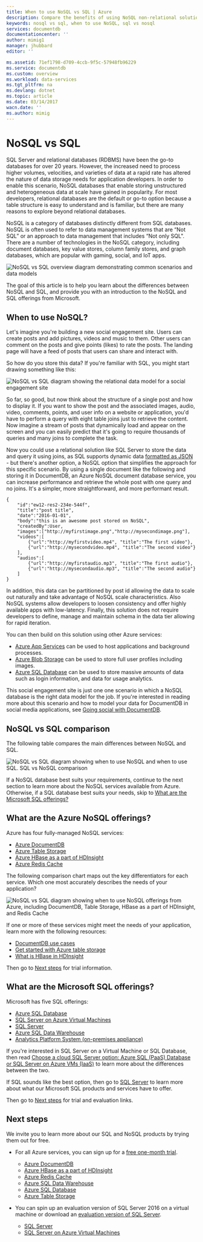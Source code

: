 ```yaml
---
title: When to use NoSQL vs SQL | Azure
description: Compare the benefits of using NoSQL non-relational solutions versus SQL solutions. Learn whether one of the Azure NoSQL services or SQL Server best fits your scenario.
keywords: nosql vs sql, when to use NoSQL, sql vs nosql
services: documentdb
documentationcenter: ''
author: mimig1
manager: jhubbard
editor: ''

ms.assetid: 71ef1798-d709-4ccb-9f5c-57948fb96229
ms.service: documentdb
ms.custom: overview
ms.workload: data-services
ms.tgt_pltfrm: na
ms.devlang: dotnet
ms.topic: article
ms.date: 03/14/2017
wacn.date: ''
ms.author: mimig
---
```


# NoSQL vs SQL
SQL Server and relational databases (RDBMS) have been the go-to databases for over 20 years. However, the increased need to process higher volumes, velocities, and varieties of data at a rapid rate has altered the nature of data storage needs for application developers. In order to enable this scenario, NoSQL databases that enable storing unstructured and heterogeneous data at scale have gained in popularity. For most developers, relational databases are the default or go-to option because a table structure is easy to understand and is familiar, but there are many reasons to explore beyond relational databases.

NoSQL is a category of databases distinctly different from SQL databases. NoSQL is often used to refer to data management systems that are “Not SQL” or an approach to data management that includes “Not only SQL". There are a number of technologies in the NoSQL category, including document databases, key value stores, column family stores, and graph databases, which are popular with gaming, social, and IoT apps.

![NoSQL vs SQL overview diagram demonstrating common scenarios and data models](./media/documentdb-nosql-vs-sql/nosql-vs-sql-overview.png)

The goal of this article is to help you learn about the differences between NoSQL and SQL, and provide you with an introduction to the NoSQL and SQL offerings from Microsoft.  

## When to use NoSQL?
Let's imagine you're building a new social engagement site. Users can create posts and add pictures, videos and music to them. Other users can comment on the posts and give points (likes) to rate the posts. The landing page will have a feed of posts that users can share and interact with. 

So how do you store this data? If you're familiar with SQL, you might start drawing something like this:

![NoSQL vs SQL diagram showing the relational data model for a social engagement site](./media/documentdb-nosql-vs-sql/nosql-vs-sql-social.png)

So far, so good, but now think about the structure of a single post and how to display it. If you want to show the post and the associated images, audio, video, comments, points, and user info on a website or application, you'd have to perform a query with eight table joins just to retrieve the content. Now imagine a stream of posts that dynamically load and appear on the screen and you can easily predict that it's going to require thousands of queries and many joins to complete the task.

Now you could use a relational solution like SQL Server to store the data and query it using joins, as SQL supports dynamic data [formatted as JSON](https://msdn.microsoft.com/zh-cn/library/dn921897.aspx) - but there's another option, a NoSQL option that simplifies the approach for this specific scenario. By using a single document like the following and storing it in DocumentDB, an Azure NoSQL document database service, you can increase performance and retrieve the whole post with one query and no joins. It's a simpler, more straightforward, and more performant result.

```
{
    "id":"ew12-res2-234e-544f",
    "title":"post title",
    "date":"2016-01-01",
    "body":"this is an awesome post stored on NoSQL",
    "createdBy":User,
    "images":["http://myfirstimage.png","http://mysecondimage.png"],
    "videos":[
        {"url":"http://myfirstvideo.mp4", "title":"The first video"},
        {"url":"http://mysecondvideo.mp4", "title":"The second video"}
    ],
    "audios":[
        {"url":"http://myfirstaudio.mp3", "title":"The first audio"},
        {"url":"http://mysecondaudio.mp3", "title":"The second audio"}
    ]
}
```

In addition, this data can be partitioned by post id allowing the data to scale out naturally and take advantage of NoSQL scale characteristics. Also NoSQL systems allow developers to loosen consistency and offer highly available apps with low-latency.  Finally, this solution does not require developers to define, manage and maintain schema in the data tier allowing for rapid iteration.

You can then build on this solution using other Azure services:

- [Azure App Services](https://www.azure.cn/home/features/app-service/) can be used to host applications and background processes.
- [Azure Blob Storage](https://www.azure.cn/home/features/storage/) can be used to store full user profiles including images.
- [Azure SQL Database](https://www.azure.cn/home/features/sql-database/) can be used to store massive amounts of data such as login information, and data for usage analytics.

This social engagement site is just one one scenario in which a NoSQL database is the right data model for the job. If you're interested in reading more about this scenario and how to model your data for DocumentDB in social media applications, see [Going social with DocumentDB](./documentdb-social-media-apps.md). 

## NoSQL vs SQL comparison
The following table compares the main differences between NoSQL and SQL. 

![NoSQL vs SQL diagram showing when to use NoSQL and when to use SQL. SQL vs NoSQL comparison](./media/documentdb-nosql-vs-sql/nosql-vs-sql-comparison.png)

If a NoSQL database best suits your requirements, continue to the next section to learn more about the NoSQL services available from Azure. Otherwise, if a SQL database best suits your needs, skip to [What are the Microsoft SQL offerings?](#what-are-the-microsoft-sql-offerings)

## What are the Azure NoSQL offerings?
Azure has four fully-managed NoSQL services: 

- [Azure DocumentDB](https://www.azure.cn/home/features/documentdb/)
- [Azure Table Storage](https://www.azure.cn/home/features/storage/)
- [Azure HBase as a part of HDInsight](https://www.azure.cn/home/features/hdinsight/)
- [Azure Redis Cache](https://www.azure.cn/home/features/redis-cache/)

The following comparison chart maps out the key differentiators for each service. Which one most accurately describes the needs of your application? 

![NoSQL vs SQL diagram showing when to use NoSQL offerings from Azure, including DocumentDB, Table Storage, HBase as a part of HDInsight, and Redis Cache](./media/documentdb-nosql-vs-sql/nosql-vs-sql-documentdb-storage-hbase-hdinsight-redis-cache.png)

If one or more of these services might meet the needs of your application, learn more with the following resources: 

- [DocumentDB use cases](./documentdb-use-cases.md)
- [Get started with Azure table storage](../storage/storage-dotnet-how-to-use-tables.md)
- [What is HBase in HDInsight](../hdinsight/hdinsight-hbase-overview.md)

Then go to [Next steps](#next-steps) for trial information.

## What are the Microsoft SQL offerings?
Microsoft has five SQL offerings: 

- [Azure SQL Database](https://www.azure.cn/home/features/sql-database/)
- [SQL Server on Azure Virtual Machines](https://www.azure.cn/home/features/virtual-machines#SQL/)
- [SQL Server](https://www.microsoft.com/server-cloud/products/sql-server-2016/)
- [Azure SQL Data Warehouse](https://www.azure.cn/home/features/sql-data-warehouse/)
- [Analytics Platform System (on-premises appliance)](https://www.microsoft.com/en-us/server-cloud/products/analytics-platform-system/)

If you're interested in SQL Server on a Virtual Machine or SQL Database, then read [Choose a cloud SQL Server option: Azure SQL (PaaS) Database or SQL Server on Azure VMs (IaaS)](../sql-database/sql-database-paas-vs-sql-server-iaas.md) to learn more about the differences between the two.

If SQL sounds like the best option, then go to [SQL Server](https://www.microsoft.com/server-cloud/products/) to learn more about what our Microsoft SQL products and services have to offer.

Then go to [Next steps](#next-steps) for trial and evaluation links.

## Next steps
We invite you to learn more about our SQL and NoSQL products by trying them out for free. 

- For all Azure services, you can sign up for a [free one-month trial](https://www.azure.cn/pricing/1rmb-trial/).

  - [Azure DocumentDB](https://www.azure.cn/home/features/documentdb/)
  - [Azure HBase as a part of HDInsight](https://www.azure.cn/home/features/hdinsight/)
  - [Azure Redis Cache](https://www.azure.cn/home/features/redis-cache/)
  - [Azure SQL Data Warehouse](https://www.azure.cn/home/features/sql-data-warehouse/)
  - [Azure SQL Database](https://www.azure.cn/home/features/sql-database/)
  - [Azure Table Storage](https://www.azure.cn/home/features/storage/)
- You can spin up an evaluation version of SQL Server 2016 on a virtual machine or download an [evaluation version of SQL Server](https://www.microsoft.com/en-us/evalcenter/evaluate-sql-server-2016).

  - [SQL Server](https://www.microsoft.com/server-cloud/products/sql-server-2016/)
  - [SQL Server on Azure Virtual Machines](https://www.azure.cn/home/features/virtual-machines#SQL/)